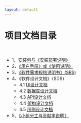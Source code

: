 ```yaml
---
layout: default
---
```


# 项目文档目录

&nbsp;&nbsp; 

* 1、[安装包与《安装部署说明》](01-docker)
* 2、[《用户手册》或《使用说明》](02-instruction)
* 3、[《软件需求规格说明书》(SRS)](03-requirement)
* 4、《软件设计文档》（SDS）
  + 4.1 [UI设计文档](04-1-UIdesign)
  + 4.2 [数据库设计文档](04-2-DBdesign)
  + 4.3 [API设计文档](04-3-APIdesign)
  + 4.4 [架构设计文档](04-4-ARCHdesign)
  + 4.5 [用例设计文档](04-5-UCdesign)
* 5、[《小组分工与贡献率说明》](05-contribution)

